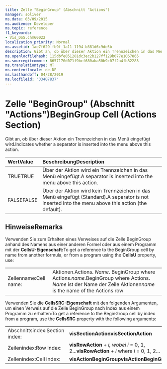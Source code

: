 ```yaml
---
title: Zelle "BeginGroup" (Abschnitt "Actions")
manager: soliver
ms.date: 03/09/2015
ms.audience: Developer
ms.topic: reference
f1_keywords:
- Vis_DSS.chm60022
localization_priority: Normal
ms.assetid: 1ae7f629-fb9f-1a11-1194-b381d6c9de5b
description: Gibt an, ob über dieser Aktion ein Trennzeichen in das Menü eingefügt wird.
ms.openlocfilehash: 115dbfe051201dc3ec2b127ff129b077e1067865
ms.sourcegitcommit: 8657170d071f9bcf680aba50b9c07f2a4fb82283
ms.translationtype: MT
ms.contentlocale: de-DE
ms.lasthandoff: 04/28/2019
ms.locfileid: "33407837"
---
```

# <a name="begingroup-cell-actions-section"></a><span data-ttu-id="8282b-103">Zelle "BeginGroup" (Abschnitt "Actions")</span><span class="sxs-lookup"><span data-stu-id="8282b-103">BeginGroup Cell (Actions Section)</span></span>

<span data-ttu-id="8282b-104">Gibt an, ob über dieser Aktion ein Trennzeichen in das Menü eingefügt wird.</span><span class="sxs-lookup"><span data-stu-id="8282b-104">Indicates whether a separator is inserted into the menu above this action.</span></span> 
  
|<span data-ttu-id="8282b-105">**Wert**</span><span class="sxs-lookup"><span data-stu-id="8282b-105">**Value**</span></span>|<span data-ttu-id="8282b-106">**Beschreibung**</span><span class="sxs-lookup"><span data-stu-id="8282b-106">**Description**</span></span>|
|:-----|:-----|
|<span data-ttu-id="8282b-107">TRUE</span><span class="sxs-lookup"><span data-stu-id="8282b-107">TRUE</span></span>  <br/> |<span data-ttu-id="8282b-108">Über der Aktion wird ein Trennzeichen in das Menü eingefügt.</span><span class="sxs-lookup"><span data-stu-id="8282b-108">A separator is inserted into the menu above this action.</span></span>  <br/> |
|<span data-ttu-id="8282b-109">FALSE</span><span class="sxs-lookup"><span data-stu-id="8282b-109">FALSE</span></span>  <br/> |<span data-ttu-id="8282b-110">Über der Aktion wird kein Trennzeichen in das Menü eingefügt (Standard).</span><span class="sxs-lookup"><span data-stu-id="8282b-110">A separator is not inserted into the menu above this action (the default).</span></span>  <br/> |
   
## <a name="remarks"></a><span data-ttu-id="8282b-111">Hinweise</span><span class="sxs-lookup"><span data-stu-id="8282b-111">Remarks</span></span>

<span data-ttu-id="8282b-112">Verwenden Sie zum Erhalten eines Verweises auf die Zelle BeginGroup anhand des Namens aus einer anderen Formel oder aus einem Programm mit der **CellsU-Eigenschaft:**</span><span class="sxs-lookup"><span data-stu-id="8282b-112">To get a reference to the BeginGroup cell by name from another formula, or from a program using the **CellsU** property, use:</span></span> 
  
|||
|:-----|:-----|
|<span data-ttu-id="8282b-113">Zellenname:</span><span class="sxs-lookup"><span data-stu-id="8282b-113">Cell name:</span></span>  <br/> |<span data-ttu-id="8282b-114">Aktionen.</span><span class="sxs-lookup"><span data-stu-id="8282b-114">Actions.</span></span> <span data-ttu-id="8282b-115">*Name*. BeginGroup where Actions.</span><span class="sxs-lookup"><span data-stu-id="8282b-115">*name*.BeginGroup where Actions.</span></span> <span data-ttu-id="8282b-116">*Name* ist der Name der Zeile Aktionen</span><span class="sxs-lookup"><span data-stu-id="8282b-116">*name* is the name of the Actions row</span></span>  <br/> |
   
<span data-ttu-id="8282b-117">Verwenden Sie die **CellsSRC-Eigenschaft** mit den folgenden Argumenten, um einen Verweis auf die Zelle BeginGroup nach Index aus einem Programm zu erhalten:</span><span class="sxs-lookup"><span data-stu-id="8282b-117">To get a reference to the BeginGroup cell by index from a program, use the **CellsSRC** property with the following arguments:</span></span> 
  
|||
|:-----|:-----|
|<span data-ttu-id="8282b-118">Abschnittsindex:</span><span class="sxs-lookup"><span data-stu-id="8282b-118">Section index:</span></span>  <br/> |<span data-ttu-id="8282b-119">**visSectionAction**</span><span class="sxs-lookup"><span data-stu-id="8282b-119">**visSectionAction**</span></span> <br/> |
|<span data-ttu-id="8282b-120">Zeilenindex:</span><span class="sxs-lookup"><span data-stu-id="8282b-120">Row index:</span></span>  <br/> |<span data-ttu-id="8282b-121">**visRowAction**  +   *i,* *wobei i* = 0, 1, 2...</span><span class="sxs-lookup"><span data-stu-id="8282b-121">**visRowAction** +  *i*           where  *i*  = 0, 1, 2...</span></span>  <br/> |
|<span data-ttu-id="8282b-122">Zellenindex:</span><span class="sxs-lookup"><span data-stu-id="8282b-122">Cell index:</span></span>  <br/> |<span data-ttu-id="8282b-123">**visActionBeginGroup**</span><span class="sxs-lookup"><span data-stu-id="8282b-123">**visActionBeginGroup**</span></span> <br/> |
   

